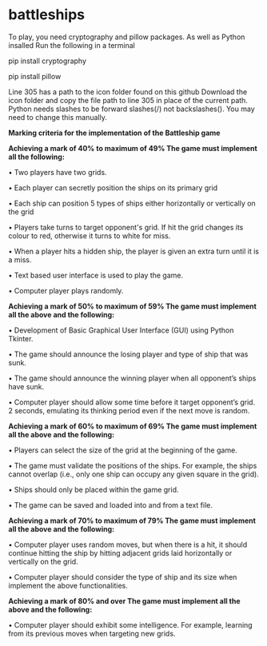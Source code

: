 # battleships

To play, you need cryptography and pillow packages. As well as Python insalled
Run the following in a terminal

pip install cryptography
<p>
pip install pillow

Line 305 has a path to the icon folder found on this github
Download the icon folder and copy the file path to line 305 in place of the current path.
Python needs slashes to be forward slashes(/) not backslashes(\). You may need to change this manually.
<p>
<B>Marking criteria for the implementation of the Battleship game</B>

<B>Achieving a mark of 40% to maximum of 49%
The game must implement all the following:</B>

  • Two players have two grids.
  
  • Each player can secretly position the ships on its primary grid

   • Each ship can position 5 types of ships either horizontally or vertically on the grid

  • Players take turns to target opponent's grid. If hit the grid changes its colour to red,
  otherwise it turns to white for miss.

  • When a player hits a hidden ship, the player is given an extra turn until it is a miss.

  • Text based user interface is used to play the game.

  • Computer player plays randomly.

<B>Achieving a mark of 50% to maximum of 59%
The game must implement all the above and the following:</B>

  • Development of Basic Graphical User Interface (GUI) using Python Tkinter.

  • The game should announce the losing player and type of ship that was sunk.

  • The game should announce the winning player when all opponent’s ships have sunk.

  • Computer player should allow some time before it target opponent’s grid. 2 seconds,
  emulating its thinking period even if the next move is random.

<B>Achieving a mark of 60% to maximum of 69%
The game must implement all the above and the following:</B>

  • Players can select the size of the grid at the beginning of the game.

  • The game must validate the positions of the ships. For example, the ships cannot overlap
  (i.e., only one ship can occupy any given square in the grid).

  • Ships should only be placed within the game grid.

  • The game can be saved and loaded into and from a text file.

<B>Achieving a mark of 70% to maximum of 79%
The game must implement all the above and the following:</B>

  • Computer player uses random moves, but when there is a hit, it should continue hitting the
  ship by hitting adjacent grids laid horizontally or vertically on the grid.

  • Computer player should consider the type of ship and its size when implement the above
  functionalities.

<B>Achieving a mark of 80% and over
The game must implement all the above and the following:</B>

  • Computer player should exhibit some intelligence. For example, learning from its previous
  moves when targeting new grids.
